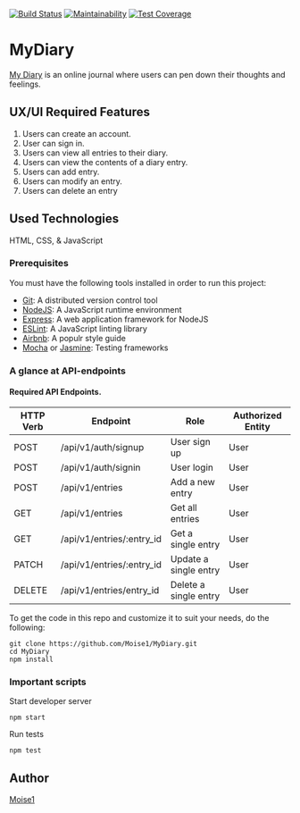 [![Build Status](https://travis-ci.com/Moise1/MyDiary.svg?branch=develop)](https://travis-ci.com/Moise1/MyDiary)
[![Maintainability](https://api.codeclimate.com/v1/badges/3ac9c5c692eb1267158b/maintainability)](https://codeclimate.com/github/Moise1/MyDiary/maintainability)
[![Test Coverage](https://api.codeclimate.com/v1/badges/3ac9c5c692eb1267158b/test_coverage)](https://codeclimate.com/github/Moise1/MyDiary/test_coverage)

# MyDiary 

[My Diary](https://moise1.github.io/MyDiary/UI/) is an online journal where users can pen down their thoughts and feelings. 


## UX/UI Required Features 

1. Users can create an account.
2. User can sign in.
3. Users can view all entries to their diary.
4. Users can view the contents of a diary entry.
5. Users can add entry.
6. Users can modify an entry.
7. Users can delete an entry 

## Used Technologies 

HTML, CSS, & JavaScript



### Prerequisites 
You must have the following tools installed in order to run this project: <br/>

* [Git](https://git-scm.com/book/en/v2/Getting-Started-Installing-Git): A distributed version control tool 
* [NodeJS](https://nodejs.org/en/): A  JavaScript runtime environment<br/>
* [Express](https://expressjs.com/): A web application framework for NodeJS <br/>
* [ESLint](https://eslint.org/): A JavaScript linting library <br/>
* [Airbnb](https://github.com/airbnb/javascript): A populr style guide<br/>
* [Mocha](https://mochajs.org/) or [Jasmine](https://jasmine.github.io/): Testing frameworks

### A glance at API-endpoints 

#### Required API Endpoints.


| HTTP Verb     | Endpoint      | Role | Authorized Entity  |
| ------------- | ------------- | ------ |          ----------- |
| POST  | /api/v1/auth/signup  |    User sign up             | User
| POST  | /api/v1/auth/signin  |  User login             | User
| POST  | /api/v1/entries  |  Add a new entry             | User
| GET  | /api/v1/entries  |  Get all entries             | User
| GET  | /api/v1/entries/:entry_id  |  Get a single entry             | User
| PATCH  | /api/v1/entries/:entry_id  |  Update a single entry             | User
| DELETE  | /api/v1/entries/entry_id  |  Delete a single entry             | User



To get the code in this repo and customize it to suit your needs, do the following:<br/> 

```
git clone https://github.com/Moise1/MyDiary.git
cd MyDiary
npm install

```
### Important scripts 

Start developer server 

`npm start`

Run tests 

`npm test`



## Author 

[Moise1](https://github.com/Moise1)
